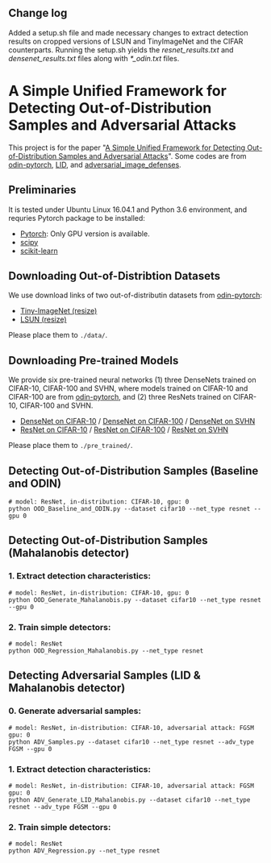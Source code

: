 ## Change log
Added a setup.sh file and made necessary changes to extract detection results on cropped versions of LSUN and TinyImageNet and the CIFAR counterparts. Running the setup.sh yields the <i>resnet_results.txt</i> and <i>densenet_results.txt</i> files along with <i>*_odin.txt</i> files.

# A Simple Unified Framework for Detecting Out-of-Distribution Samples and Adversarial Attacks

This project is for the paper "[A Simple Unified Framework for Detecting Out-of-Distribution Samples and Adversarial Attacks](https://arxiv.org/abs/1807.03888)". Some codes are from [odin-pytorch](https://github.com/facebookresearch/odin), [LID](https://github.com/xingjunm/lid_adversarial_subspace_detection), and [adversarial_image_defenses](https://github.com/facebookresearch/adversarial_image_defenses).

## Preliminaries
It is tested under Ubuntu Linux 16.04.1 and Python 3.6 environment, and requries Pytorch package to be installed:

* [Pytorch](http://pytorch.org/): Only GPU version is available.
* [scipy](https://github.com/scipy/scipy)
* [scikit-learn](http://scikit-learn.org/stable/)

## Downloading Out-of-Distribtion Datasets
We use download links of two out-of-distributin datasets from [odin-pytorch](https://github.com/facebookresearch/odin):

* [Tiny-ImageNet (resize)](https://www.dropbox.com/s/kp3my3412u5k9rl/Imagenet_resize.tar.gz)
* [LSUN (resize)](https://www.dropbox.com/s/moqh2wh8696c3yl/LSUN_resize.tar.gz)

Please place them to `./data/`.

## Downloading Pre-trained Models
We provide six pre-trained neural networks (1) three DenseNets trained on CIFAR-10, CIFAR-100 and SVHN, where models trained on CIFAR-10 and CIFAR-100 are from [odin-pytorch](https://github.com/ShiyuLiang/odin-pytroch), and (2) three ResNets trained on CIFAR-10, CIFAR-100 and SVHN.

* [DenseNet on CIFAR-10](https://www.dropbox.com/s/pnbvr16gnpyr1zg/densenet_cifar10.pth?dl=0) / [DenseNet on CIFAR-100](https://www.dropbox.com/s/7ur9qo81u30od36/densenet_cifar100.pth?dl=0) / [DenseNet on SVHN](https://www.dropbox.com/s/9ol1h2tb3xjdpp1/densenet_svhn.pth?dl=0)
* [ResNet on CIFAR-10](https://www.dropbox.com/s/ynidbn7n7ccadog/resnet_cifar10.pth?dl=0) / [ResNet on CIFAR-100](https://www.dropbox.com/s/yzfzf4bwqe4du6w/resnet_cifar100.pth?dl=0) / [ResNet on SVHN](https://www.dropbox.com/s/uvgpgy9pu7s9ps2/resnet_svhn.pth?dl=0)

Please place them to `./pre_trained/`.

## Detecting Out-of-Distribution Samples (Baseline and ODIN)

```
# model: ResNet, in-distribution: CIFAR-10, gpu: 0
python OOD_Baseline_and_ODIN.py --dataset cifar10 --net_type resnet --gpu 0
```

## Detecting Out-of-Distribution Samples (Mahalanobis detector)

### 1. Extract detection characteristics:
```
# model: ResNet, in-distribution: CIFAR-10, gpu: 0
python OOD_Generate_Mahalanobis.py --dataset cifar10 --net_type resnet --gpu 0
```

### 2. Train simple detectors:
```
# model: ResNet
python OOD_Regression_Mahalanobis.py --net_type resnet
```

## Detecting Adversarial Samples (LID & Mahalanobis detector)

### 0. Generate adversarial samples:
```
# model: ResNet, in-distribution: CIFAR-10, adversarial attack: FGSM  gpu: 0
python ADV_Samples.py --dataset cifar10 --net_type resnet --adv_type FGSM --gpu 0
```

### 1. Extract detection characteristics:
```
# model: ResNet, in-distribution: CIFAR-10, adversarial attack: FGSM  gpu: 0
python ADV_Generate_LID_Mahalanobis.py --dataset cifar10 --net_type resnet --adv_type FGSM --gpu 0
```

### 2. Train simple detectors:
```
# model: ResNet
python ADV_Regression.py --net_type resnet
```
